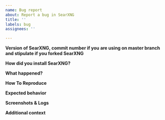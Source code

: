 ```yaml
---
name: Bug report
about: Report a bug in SearXNG
title: ''
labels: bug
assignees: ''

---
```

<!-- PLEASE FILL THESE FIELDS, IT REALLY HELPS THE MAINTAINERS OF SearXNG -->

**Version of SearXNG, commit number if you are using on master branch and stipulate if you forked SearXNG**
<!-- If you are running on master branch using git execute this command
in order to fetch the latest commit ID:
```
git log -1
``` 
If you are using searxng-docker then look at the bottom of the SearXNG page
and check for the version after "Powered by SearXNG"

Please also stipulate if you are using a forked version of SearXNG and
include a link to the fork source code.
-->
**How did you install SearXNG?**
<!-- Did you install SearXNG using the official wiki or using searxng-docker
or manually by executing the searx/webapp.py file? -->
**What happened?**
<!-- A clear and concise description of what the bug is. -->

**How To Reproduce**
<!-- How can we reproduce this issue? (as minimally and as precisely as possible) -->

**Expected behavior**
<!-- A clear and concise description of what you expected to happen. -->

**Screenshots & Logs**
<!-- If applicable, add screenshots, logs to help explain your problem. -->

**Additional context**
<!-- Add any other context about the problem here. -->
